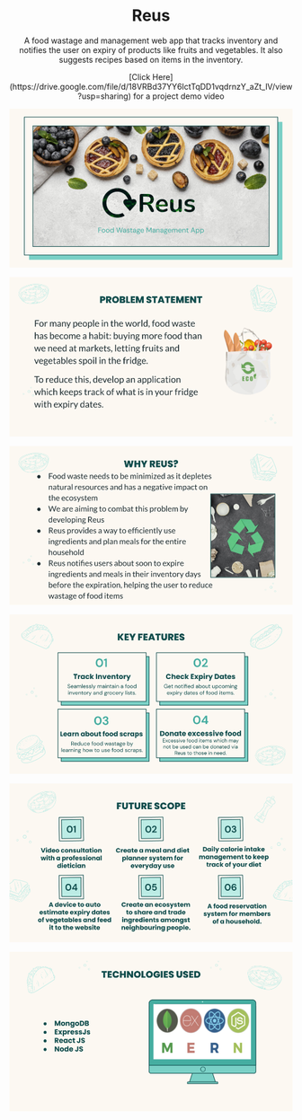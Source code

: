 <h1 align="center">Reus</h1>

<p align="center">
A food wastage and management web app that tracks inventory and notifies the user on expiry of products like fruits and vegetables. It also suggests recipes based on items in the inventory. 
</p>

<p align = "center">
 [Click Here] (https://drive.google.com/file/d/18VRBd37YY6IctTqDD1vqdrnzY_aZt_lV/view?usp=sharing) for a project demo video
</p>

 <img src="./images/Reus.png">
</p>


<p align="center">
 <img src="./images/Reus-1.png">
</p>


<p align="center">
 <img src="./images/Reus-2.png">
</p>

<p align="center">
 <img src="./images/Reus-3.png">
</p>


<p align="center">
 <img src="./images/Reus-4.png">
</p>


<p align="center">
 <img src="./images/Reus-5.png">
</p>

